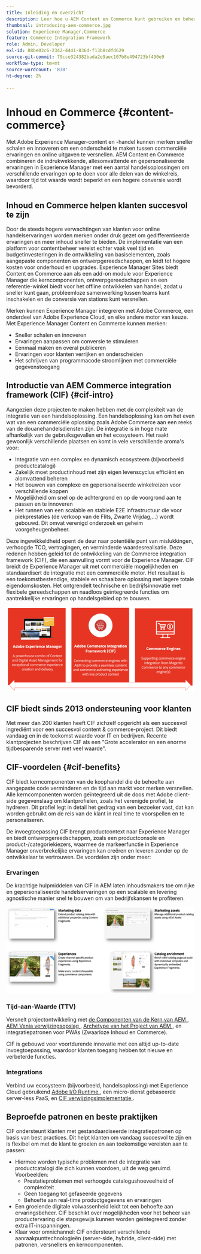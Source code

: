 ```yaml
---
title: Inleiding en overzicht
description: Leer hoe u AEM Content en Commerce kunt gebruiken en beheren met handige artikelen over integratie, en hoe u kunt beginnen met AEM Storefront.
thumbnail: introducing-aem-commerce.jpg
solution: Experience Manager,Commerce
feature: Commerce Integration Framework
role: Admin, Developer
exl-id: 88be03c6-2342-4441-836d-f13b8cdfd629
source-git-commit: 79cce324382bada2e9aec107b8e494723bf490e9
workflow-type: tm+mt
source-wordcount: '838'
ht-degree: 2%

---
```


# Inhoud en Commerce {#content-commerce}

Met Adobe Experience Manager-content en -handel kunnen merken sneller schalen en innoveren om een onderscheid te maken tussen commerciële ervaringen en online uitgaven te versnellen. AEM Content en Commerce combineren de indrukwekkende, allesomvattende en gepersonaliseerde ervaringen in Experience Manager met een aantal handelsoplossingen om verschillende ervaringen op te doen voor alle delen van de winkelreis, waardoor tijd tot waarde wordt beperkt en een hogere conversie wordt bevorderd.

## Inhoud en Commerce helpen klanten succesvol te zijn

Door de steeds hogere verwachtingen van klanten voor online handelservaringen worden merken onder druk gezet om gedifferentieerde ervaringen en meer inhoud sneller te bieden. De implementatie van een platform voor contentbeheer vereist echter vaak veel tijd en budgetinvesteringen in de ontwikkeling van basiselementen, zoals aangepaste componenten en ontwerpgereedschappen, en leidt tot hogere kosten voor onderhoud en upgrades. Experience Manager Sites biedt Content en Commerce aan als een add-on module voor Experience Manager die kerncomponenten, ontwerpgereedschappen en een referentie-winkel biedt voor het offline ontwikkelen van handel, zodat u sneller kunt gaan, probleemloze samenwerking tussen teams kunt inschakelen en de conversie van stations kunt versnellen.

Merken kunnen Experience Manager integreren met Adobe Commerce, een onderdeel van Adobe Experience Cloud, en elke andere motor van keuze. Met Experience Manager Content en Commerce kunnen merken:

* Sneller schalen en innoveren
* Ervaringen aanpassen om conversie te stimuleren
* Eenmaal maken en overal publiceren
* Ervaringen voor klanten verrijken en onderscheiden
* Het schrijven van programmacode stroomlijnen met commerciële gegevenstoegang

## Introductie van AEM Commerce integration framework (CIF) {#cif-intro}

Aangezien deze projecten te maken hebben met de complexiteit van de integratie van een handelsoplossing. Een handelsoplossing kan om het even wat van een commerciële oplossing zoals Adobe Commerce aan een reeks van de douanehandelsdiensten zijn. De integratie is in hoge mate afhankelijk van de gebruiksgevallen en het ecosysteem. Het raakt gewoonlijk verschillende plaatsen en komt in vele verschillende aroma&#39;s voor:

* Integratie van een complex en dynamisch ecosysteem (bijvoorbeeld productcatalogi)
* Zakelijk moet productinhoud met zijn eigen levenscyclus efficiënt en alomvattend beheren
* Het bouwen van complexe en gepersonaliseerde winkelreizen voor verschillende koppen
* Mogelijkheid om snel op de achtergrond en op de voorgrond aan te passen en te innoveren
* Het runnen van een scalable en stabiele E2E infrastructuur die voor piekprestaties (de verkoop van de Flits, Zwarte Vrijdag,...) wordt gebouwd. Dit omvat verenigd onderzoek en geheim voorgeheugenbeheer.

Deze ingewikkeldheid opent de deur naar potentiële punt van mislukkingen, verhoogde TCO, vertragingen, en verminderde waardesrealisatie. Deze redenen hebben geleid tot de ontwikkeling van de Commerce integration framework (CIF), die een aanvulling vormt voor de Experience Manager. CIF breidt de Experience Manager uit met commerciële mogelijkheden en standaardisert de integratie met een commerciële motor. Het resultaat is een toekomstbestendige, stabiele en schaalbare oplossing met lagere totale eigendomskosten. Het ontgrendelt technische en bedrijfsinnovatie met flexibele gereedschappen en naadloos geïntegreerde functies om aantrekkelijke ervaringen op handelsgebied op te bouwen.

![ Elementen van CIF ](./assets/CIF/CIF_Overview.png)

## CIF biedt sinds 2013 ondersteuning voor klanten

Met meer dan 200 klanten heeft CIF zichzelf opgericht als een succesvol ingrediënt voor een succesvol content &amp; commerce-project. Dit biedt vandaag en in de toekomst waarde voor IT en bedrijven. Recente klantprojecten beschrijven CIF als een &quot;Grote accelerator en een enorme tijdbesparende server met veel waarde&quot;.

## CIF-voordelen {#cif-benefits}

CIF biedt kerncomponenten van de koophandel die de behoefte aan aangepaste code verminderen en de tijd aan markt voor merken versnellen. Alle kerncomponenten worden geïntegreerd uit de doos met Adobe client-side gegevenslaag om klantprofielen, zoals het verenigde profiel, te hydreren. Dit profiel legt in detail het gedrag van een bezoeker vast, dat kan worden gebruikt om de reis van de klant in real time te voorspellen en te personaliseren.

De invoegtoepassing CIF brengt productcontext naar Experience Manager en biedt ontwerpgereedschappen, zoals een productconsole en product-/categoriekiezers, waarmee de markeerfunctie in Experience Manager onverbrekelijke ervaringen kan creëren en leveren zonder op de ontwikkelaar te vertrouwen. De voordelen zijn onder meer:

### Ervaringen

De krachtige hulpmiddelen van CIF in AEM laten inhoudsmakers toe om rijke en gepersonaliseerde handelservaringen op een scalable en levering agnostische manier snel te bouwen om van bedrijfskansen te profiteren.

![ Elementen van CIF ](./assets/CIF/CIF_Product_Experience_Management.png)

### Tijd-aan-Waarde (TTV)

Versnelt projectontwikkeling met [ de Componenten van de Kern van AEM ](https://www.aemcomponents.dev/), [ AEM Venia verwijzingsopslag ](https://github.com/adobe/aem-cif-guides-venia), [ Archetype van het Project van AEM ](https://experienceleague.adobe.com/docs/experience-manager-core-components/using/developing/archetype/overview.html?lang=nl-NL), en integratiepatronen voor PWAs (Zwaarloze Inhoud en Commerce).

CIF is gebouwd voor voortdurende innovatie met een altijd up-to-date invoegtoepassing, waardoor klanten toegang hebben tot nieuwe en verbeterde functies.

### Integrations

Verbind uw ecosysteem (bijvoorbeeld, handelsoplossing) met Experience Cloud gebruikend [ Adobe I/O Runtime ](https://developer.adobe.com/apis/experienceplatform/runtime.html), een micro-dienst gebaseerde server-less PaaS, en [ CIF verwijzingsimplementatie ](https://github.com/adobe/commerce-cif-graphql-integration-reference).

## Beproefde patronen en beste praktijken

CIF ondersteunt klanten met gestandaardiseerde integratiepatronen op basis van best practices. Dit helpt klanten om vandaag succesvol te zijn en is flexibel om met de klant te groeien en aan toekomstige vereisten aan te passen:

* Hiermee worden typische problemen met de integratie van productcatalogi die zich kunnen voordoen, uit de weg geruimd. Voorbeelden:
   * Prestatieproblemen met verhoogde catalogushoeveelheid of complexiteit
   * Geen toegang tot gefaseerde gegevens
   * Behoefte aan real-time productgegevens en ervaringen
* Een groeiende digitale volwassenheid leidt tot een behoefte aan ervaringsbeheer. CIF beschikt over mogelijkheden voor het beheer van productervaring die stapsgewijs kunnen worden geïntegreerd zonder extra IT-inspanningen.
* Klaar voor omnichannel: CIF ondersteunt verschillende aanraakpunttechnologieën (server-side, hybride, client-side) met patronen, versnellers en kerncomponenten.
